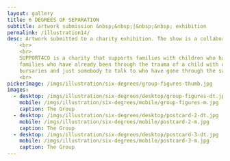 ```yaml
---
layout: gallery
title: 6 DEGREES OF SEPARATION
subtitle: artwork submission &nbsp;&nbsp;|&nbsp;&nbsp; exhibition
permalink: /illustration14/
desc: Artwork submitted to a charity exhibition. The show is a collaboration between Words & Pictures Gallery, Teignmouth and SUPPORT4CO. 
    <br>
    <br>
    SUPPORT4CO is a charity that supports families with children who have been diagnosed with cancer. Support comes from 
    families who have already been through the trauma of a child with cancer, with advice, guidance, moral support, small 
    bursaries and just somebody to talk to who have gone through the same experience.
    <br>
pickerImage: /imgs/illustration/six-degrees/group-figures-thumb.jpg
images:
  - desktop: /imgs/illustration/six-degrees/desktop/group-figures-dt.jpg
    mobile: /imgs/illustration/six-degrees/mobile/group-figures-m.jpg
    caption: The Group
  - desktop: /imgs/illustration/six-degrees/desktop/postcard-2-dt.jpg
    mobile: /imgs/illustration/six-degrees/mobile/postcard-2-m.jpg
    caption: The Group
  - desktop: /imgs/illustration/six-degrees/desktop/postcard-3-dt.jpg
    mobile: /imgs/illustration/six-degrees/mobile/postcard-3-m.jpg
    caption: The Group
---
```

